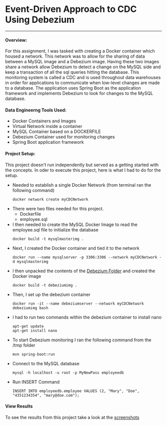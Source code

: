 # Event-Driven Approach to CDC Using Debezium
---

#### Overview:
For this assignment, I was tasked with creating a Docker container which housed a network. This network was to allow for the sharing of data between a MySQL image and a Debezium image. Having these two images share a network allow Debezium to detect a change on the MySQL side and keep a transaction of all the sql queries hitting the database. This monitoring system is called a CDC and is used throughout data warehouses in order for applications to communicate when low-level changes are made to a database. The application uses Spring Boot as the application framework and implements Debezium to look for changes to the MySQL database.

#### Data Engineerng Tools Used:
- Docker Containers and Images
- Virtual Network inside a container
- MySQL Container based on a DOCKERFILE
- Debezium Container used for monitoring changes
- Spring Boot application framework

#### Project Setup:
This project doesn't run independently but served as a getting started with the concepts. In oder to execute this project, here is what I had to do for the setup. 
- Needed to establish a single Docker Network (from terminal ran the following command)
	```
	docker network create myCDCNetwork
	```
- There were two files needed for this project.
  - Dockerfile
  - employee.sql
- I then needed to create the MySQL Docker Image to read the employee.sql file to initialize the database
	```
	docker build -t mysqlmasterimg . 
	```
- Next, I created the Docker container and tied it to the network
	```
	docker run --name mysqlserver -p 3306:3306 --network myCDCNetwork -d mysqlmasterimg
	```
- I then unpacked the contents of the [Debezium Folder](https://github.com/adamrhans/Mod14_Debezium/blob/main/Debezium.zip) and created the Docker image
	```
	docker build -t debeziumimg .
	```
- Then, I set up the debezium container
	```
	docker run -it --name debeziumserver --network myCDCNetwork debeziumimg bash
	```
- I had to run two commands within the debezium container to install nano
	```
	apt-get update
	apt-get install nano
	```
- To start Debezium monitoring I ran the following command from the /tmp folder
	```
	mvn spring-boot:run
	```
- Connect to the MySQL database
	```
	mysql -h localhost -u root -p MyNewPass employeedb
	```
- Run INSERT Command
	```	
	INSERT INTO employeedb.employee VALUES (2, "Mary", "Doe", "4351234354", "mary@doe.com");
	```

#### View Results
To see the results from this project take a look at the [screenshots](https://github.com/adamrhans/Mod14_Debezium/blob/main/Debezium.zip)
